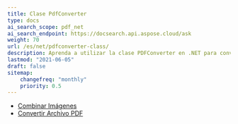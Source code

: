 ```yaml
---
title: Clase PdfConverter
type: docs
ai_search_scope: pdf_net
ai_search_endpoint: https://docsearch.api.aspose.cloud/ask
weight: 70
url: /es/net/pdfconverter-class/
description: Aprenda a utilizar la clase PDFConverter en .NET para convertir documentos PDF en diferentes formatos con Aspose.PDF.
lastmod: "2021-06-05"
draft: false
sitemap:
    changefreq: "monthly"
    priority: 0.5
---
```

- [Combinar Imágenes](/pdf/es/net/merge-images/)
- [Convertir Archivo PDF](/pdf/es/net/convert-pdf-file/)